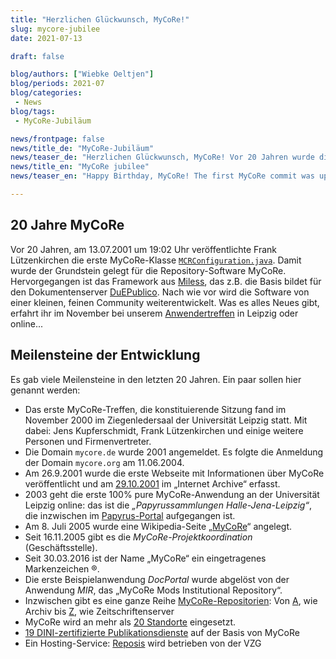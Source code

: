 ```yaml
---
title: "Herzlichen Glückwunsch, MyCoRe!"
slug: mycore-jubilee
date: 2021-07-13

draft: false

blog/authors: ["Wiebke Oeltjen"]
blog/periods: 2021-07
blog/categories:
 - News
blog/tags:
 - MyCoRe-Jubiläum

news/frontpage: false
news/title_de: "MyCoRe-Jubiläum"
news/teaser_de: "Herzlichen Glückwunsch, MyCoRe! Vor 20 Jahren wurde die erste MyCoRe-Java-Klasse committet!"
news/title_en: "MyCoRe jubilee"
news/teaser_en: "Happy Birthday, MyCoRe! The first MyCoRe commit was uploaded 20 years ago."

---
```


## 20 Jahre MyCoRe
Vor 20 Jahren, am 13.07.2001 um 19:02 Uhr veröffentlichte Frank Lützenkirchen die erste MyCoRe-Klasse [`MCRConfiguration.java`](https://github.com/MyCoRe-Org/mycore/commit/04325937abcc00c62dbaefe215d07ec68034fdcc). Damit wurde der Grundstein gelegt für die Repository-Software MyCoRe. Hervorgegangen ist das Framework aus [Miless](https://www.mycore.de/blog/2008/10/anwendung-miless/), das z.B. die Basis bildet für den Dokumentenserver [DuEPublico](https://duepublico2.uni-due.de/about/index.xml). Nach wie vor wird die Software von einer kleinen, feinen Community weiterentwickelt. Was es alles Neues gibt, erfahrt ihr im November bei unserem [Anwendertreffen](https://www.mycore.de/blog/2021/11/mycore-jubilee/) in Leipzig oder online...

## Meilensteine der Entwicklung
Es gab viele Meilensteine in den letzten 20 Jahren. Ein paar sollen hier genannt werden:  

* Das erste MyCoRe-Treffen, die konstituierende Sitzung fand im November 2000 im Ziegenledersaal der Universität Leipzig statt. Mit dabei: Jens Kupferschmidt, Frank Lützenkirchen und einige weitere Personen und Firmenvertreter.  
* Die Domain `mycore.de` wurde 2001 angemeldet. Es folgte die Anmeldung der Domain `mycore.org` am 11.06.2004.
* Am 26.9.2001 wurde die erste Webseite mit Informationen über MyCoRe veröffentlicht und am [29.10.2001](https://web.archive.org/web/20011026120606/http://www.mycore.de/) im „Internet Archive“ erfasst.
* 2003 geht die erste 100% pure MyCoRe-Anwendung an der Universität Leipzig online: das ist die _„Papyrussammlungen Halle-Jena-Leipzig“_, die inzwischen im [Papyrus-Portal](https://papyri.uni-leipzig.de/content/general.xml) aufgegangen ist.
* Am 8. Juli 2005 wurde eine Wikipedia-Seite „[MyCoRe](https://de.wikipedia.org/wiki/MyCoRe)“ angelegt.
* Seit 16.11.2005 gibt es die _MyCoRe-Projektkoordination_ (Geschäftsstelle).
* Seit 30.03.2016 ist der Name „MyCoRe“ ein eingetragenes Markenzeichen ®.
* Die erste Beispielanwendung _DocPortal_ wurde abgelöst von der Anwendung _MIR_, das „MyCoRe Mods Institutional Repository“.  
* Inzwischen gibt es eine ganze Reihe [MyCoRe-Repositorien](https://www.mycore.de/site/applications/list/): Von [A](https://www.mycore.de/site/applications/list/#forschungs-digitalisierungs-und-archivanwendungen), wie Archiv bis [Z](https://www.mycore.de/site/applications/list/#zeitschriftenserver), wie Zeitschriftenserver
* MyCoRe wird an mehr als [20 Standorte](https://www.mycore.de/site/applications/map) eingesetzt.
* [19 DINI-zertifizierte Publikationsdienste](https://dini.de/dienste-projekte/publikationsdienste/) auf der Basis von MyCoRe  
* Ein Hosting-Service: [Reposis](https://www.gbv.de/Verbundzentrale/serviceangebote/reposis-repository-service) wird betrieben von der VZG





